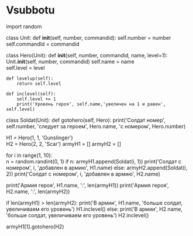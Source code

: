 # Vsubbotu

import random


class Unit:
    def __init__(self, number, commandid):
        self.number = number
        self.commandId = commandid


class Hero(Unit):
    def __init__(self,  number, commandid, name, level=1):  
        Unit.__init__(self, number, commandid)
        self.name = name  
        self.level = level

    def levelup(self):
        return self.level

    def inclevel(self):
        self.level += 1
        print('Уровень героя', self.name,'увеличен на 1 и равен', self.level)


class Soldat(Unit):
    def gotohero(self, Hero):
        print('Солдат номер', self.number, 'следует за героем', Hero.name, 'с номером', Hero.number)


H1 = Hero(1, 1, 'Gunslinger')  
H2 = Hero(2, 2, 'Scar')
armyH1 = []
armyH2 = []

for i in range(1, 10):  
    n = random.randint(0, 1)
    if n:
        armyH1.append(Soldat(i, 1))
        print('Солдат с номером', i, 'добавлен в армию', H1.name)
    else:
        armyH2.append(Soldat(i, 2))
        print('Солдат с номером', i, 'добавлен в армию', H2.name)

print('Армия героя', H1.name, ':', len(armyH1))
print('Армия героя', H2.name, ':', len(armyH2))

if len(armyH1) > len(armyH2):
    print('В армии', H1.name, 'больше солдат, увеличиваем его уровень')
    H1.inclevel()
else:
    print('В армии', H2.name, 'больше солдат, увеличиваем его уровень')
    H2.inclevel()

armyH1[1].gotohero(H2)
